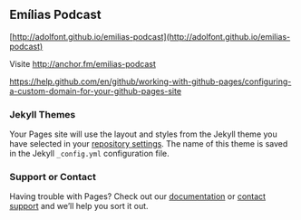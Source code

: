 ## Emílias Podcast


[http://adolfont.github.io/emilias-podcast](http://adolfont.github.io/emilias-podcast)

Visite http://anchor.fm/emilias-podcast

https://help.github.com/en/github/working-with-github-pages/configuring-a-custom-domain-for-your-github-pages-site

### Jekyll Themes

Your Pages site will use the layout and styles from the Jekyll theme you have selected in your [repository settings](https://github.com/adolfont/emilias-podcast/settings). The name of this theme is saved in the Jekyll `_config.yml` configuration file.

### Support or Contact

Having trouble with Pages? Check out our [documentation](https://help.github.com/categories/github-pages-basics/) or [contact support](https://github.com/contact) and we’ll help you sort it out.
